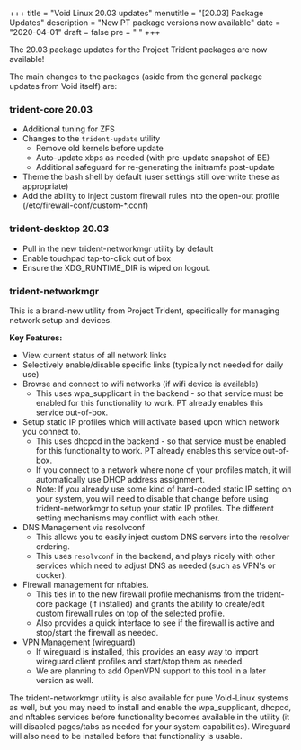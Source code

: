 +++
title = "Void Linux 20.03 updates"
menutitle = "[20.03] Package Updates"
description = "New PT package versions now available"
date = "2020-04-01"
draft = false
pre = "<i class='fa fa-exclamation'></i>	"
+++

The 20.03 package updates for the Project Trident packages are now available!

The main changes to the packages (aside from the general package updates from Void itself) are:

### trident-core 20.03
* Additional tuning for ZFS
* Changes to the `trident-update` utility
   * Remove old kernels before update
   * Auto-update xbps as needed (with pre-update snapshot of BE)
   * Additional safeguard for re-generating the initramfs post-update
* Theme the bash shell by default (user settings still overwrite these as appropriate)
* Add the ability to inject custom firewall rules into the open-out profile (/etc/firewall-conf/custom-*.conf)

### trident-desktop 20.03
* Pull in the new trident-networkmgr utility by default
* Enable touchpad tap-to-click out of box
* Ensure the XDG_RUNTIME_DIR is wiped on logout.

### trident-networkmgr
This is a brand-new utility from Project Trident, specifically for managing network setup and devices.

**Key Features:**

* View current status of all network links
* Selectively enable/disable specific links (typically not needed for daily use)
* Browse and connect to wifi networks (if wifi device is available)
   * This uses wpa_supplicant in the backend - so that service must be enabled for this functionality to work. PT already enables this service out-of-box.
* Setup static IP profiles which will activate based upon which network you connect to.
   * This uses dhcpcd in the backend - so that service must be enabled for this functionality to work. PT already enables this service out-of-box.
   * If you connect to a network where none of your profiles match, it will automatically use DHCP address assignment.
   * Note: If you already use some kind of hard-coded static IP setting on your system, you will need to disable that change before using trident-networkmgr to setup your static IP profiles. The different setting mechanisms may conflict with each other.
* DNS Management via resolvconf
   * This allows you to easily inject custom DNS servers into the resolver ordering.
   * This uses `resolvconf` in the backend, and plays nicely with other services which need to adjust DNS as needed (such as VPN's or docker).
* Firewall management for nftables.
   * This ties in to the new firewall profile mechanisms from the trident-core package (if installed) and grants the ability to create/edit custom firewall rules on top of the selected profile.
   * Also provides a quick interface to see if the firewall is active and stop/start the firewall as needed.
* VPN Management (wireguard)
   * If wireguard is installed, this provides an easy way to import wireguard client profiles and start/stop them as needed.
   * We are planning to add OpenVPN support to this tool in a later version as well.

The trident-networkmgr utility is also available for pure Void-Linux systems as well, but you may need to install and enable the wpa_supplicant, dhcpcd, and nftables services before functionality becomes available in the utility (it will disabled pages/tabs as needed for your system capabilities). Wireguard will also need to be installed before that functionality is usable.
